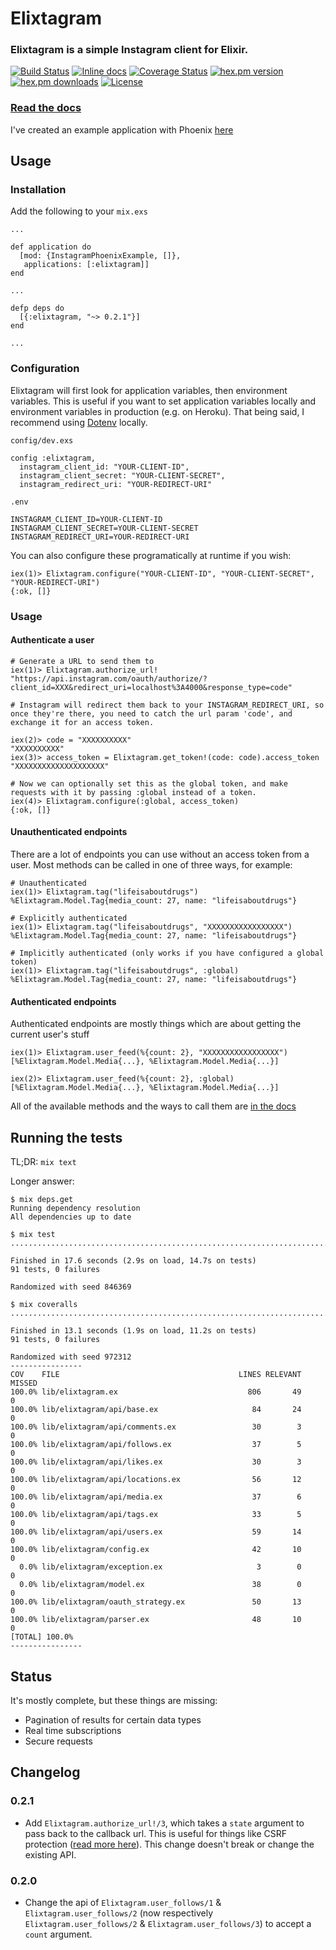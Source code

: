 # Elixtagram

### Elixtagram is a simple Instagram client for Elixir.

[![Build Status](https://travis-ci.org/Zensavona/elixtagram.svg?branch=master)](https://travis-ci.org/Zensavona/elixtagram) [![Inline docs](http://inch-ci.org/github/zensavona/elixtagram.svg)](http://inch-ci.org/github/zensavona/elixtagram) [![Coverage Status](https://coveralls.io/repos/Zensavona/elixtagram/badge.svg?branch=master&service=github)](https://coveralls.io/github/Zensavona/elixtagram?branch=master) [![hex.pm version](https://img.shields.io/hexpm/v/elixtagram.svg)](https://hex.pm/packages/elixtagram) [![hex.pm downloads](https://img.shields.io/hexpm/dt/elixtagram.svg)](https://hex.pm/packages/elixtagram) [![License](http://img.shields.io/badge/license-MIT-brightgreen.svg)](http://opensource.org/licenses/MIT)

### [Read the docs](https://hexdocs.pm/elixtagram)

I've created an example application with Phoenix [here](https://github.com/Zensavona/instagram-phoenix-example)

## Usage

### Installation

Add the following to your `mix.exs`

````
...

def application do
  [mod: {InstagramPhoenixExample, []},
   applications: [:elixtagram]]
end

...

defp deps do
  [{:elixtagram, "~> 0.2.1"}]
end

...

````

### Configuration

Elixtagram will first look for application variables, then environment variables. This is useful if you want to set application variables locally and environment variables in production (e.g. on Heroku). That being said, I recommend using [Dotenv](https://github.com/avdi/dotenv_elixir) locally.

`config/dev.exs`
````
config :elixtagram,
  instagram_client_id: "YOUR-CLIENT-ID",
  instagram_client_secret: "YOUR-CLIENT-SECRET",
  instagram_redirect_uri: "YOUR-REDIRECT-URI"
````

`.env`
````
INSTAGRAM_CLIENT_ID=YOUR-CLIENT-ID
INSTAGRAM_CLIENT_SECRET=YOUR-CLIENT-SECRET
INSTAGRAM_REDIRECT_URI=YOUR-REDIRECT-URI
````

You can also configure these programatically at runtime if you wish:
````
iex(1)> Elixtagram.configure("YOUR-CLIENT-ID", "YOUR-CLIENT-SECRET", "YOUR-REDIRECT-URI")
{:ok, []}
````

### Usage

#### Authenticate a user

````
# Generate a URL to send them to
iex(1)> Elixtagram.authorize_url!
"https://api.instagram.com/oauth/authorize/?client_id=XXX&redirect_uri=localhost%3A4000&response_type=code"

# Instagram will redirect them back to your INSTAGRAM_REDIRECT_URI, so once they're there, you need to catch the url param 'code', and exchange it for an access token.

iex(2)> code = "XXXXXXXXXX"
"XXXXXXXXXX"
iex(3)> access_token = Elixtagram.get_token!(code: code).access_token
"XXXXXXXXXXXXXXXXXXXX"

# Now we can optionally set this as the global token, and make requests with it by passing :global instead of a token.
iex(4)> Elixtagram.configure(:global, access_token)
{:ok, []}
````

#### Unauthenticated endpoints

There are a lot of endpoints you can use without an access token from a user. Most methods can be called in one of three ways, for example:
````
# Unauthenticated
iex(1)> Elixtagram.tag("lifeisaboutdrugs")
%Elixtagram.Model.Tag{media_count: 27, name: "lifeisaboutdrugs"}

# Explicitly authenticated
iex(1)> Elixtagram.tag("lifeisaboutdrugs", "XXXXXXXXXXXXXXXXX")
%Elixtagram.Model.Tag{media_count: 27, name: "lifeisaboutdrugs"}

# Implicitly authenticated (only works if you have configured a global token)
iex(1)> Elixtagram.tag("lifeisaboutdrugs", :global)
%Elixtagram.Model.Tag{media_count: 27, name: "lifeisaboutdrugs"}
````

#### Authenticated endpoints

Authenticated endpoints are mostly things which are about getting the current user's stuff
````
iex(1)> Elixtagram.user_feed(%{count: 2}, "XXXXXXXXXXXXXXXXX")
[%Elixtagram.Model.Media{...}, %Elixtagram.Model.Media{...}]

iex(2)> Elixtagram.user_feed(%{count: 2}, :global)
[%Elixtagram.Model.Media{...}, %Elixtagram.Model.Media{...}]
````

All of the available methods and the ways to call them are [in the docs](https://hexdocs.pm/elixtagram/Elixtagram.html)

## Running the tests

TL;DR: `mix text`

Longer answer:
```
$ mix deps.get
Running dependency resolution
All dependencies up to date

$ mix test
...........................................................................................

Finished in 17.6 seconds (2.9s on load, 14.7s on tests)
91 tests, 0 failures

Randomized with seed 846369

$ mix coveralls
...........................................................................................

Finished in 13.1 seconds (1.9s on load, 11.2s on tests)
91 tests, 0 failures

Randomized with seed 972312
----------------
COV    FILE                                        LINES RELEVANT   MISSED
100.0% lib/elixtagram.ex                             806       49        0
100.0% lib/elixtagram/api/base.ex                     84       24        0
100.0% lib/elixtagram/api/comments.ex                 30        3        0
100.0% lib/elixtagram/api/follows.ex                  37        5        0
100.0% lib/elixtagram/api/likes.ex                    30        3        0
100.0% lib/elixtagram/api/locations.ex                56       12        0
100.0% lib/elixtagram/api/media.ex                    37        6        0
100.0% lib/elixtagram/api/tags.ex                     33        5        0
100.0% lib/elixtagram/api/users.ex                    59       14        0
100.0% lib/elixtagram/config.ex                       42       10        0
  0.0% lib/elixtagram/exception.ex                     3        0        0
  0.0% lib/elixtagram/model.ex                        38        0        0
100.0% lib/elixtagram/oauth_strategy.ex               50       13        0
100.0% lib/elixtagram/parser.ex                       48       10        0
[TOTAL] 100.0%
----------------
```

## Status

It's mostly complete, but these things are missing:

* Pagination of results for certain data types
* Real time subscriptions
* Secure requests


## Changelog

### 0.2.1

- Add `Elixtagram.authorize_url!/3`, which takes a `state` argument to pass back to the callback url. This is useful for things like CSRF protection ([read more here](https://instagram.com/developer/authentication/)). This change doesn't break or change the existing API.

### 0.2.0

- Change the api of `Elixtagram.user_follows/1` & `Elixtagram.user_follows/2` (now respectively `Elixtagram.user_follows/2` & `Elixtagram.user_follows/3`) to accept a `count` argument.
